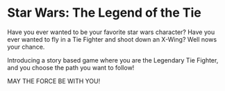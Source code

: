 # Star Wars: The Legend of the Tie

Have you ever wanted to be your favorite star wars character? Have you ever wanted to fly in a Tie Fighter and shoot down an X-Wing? Well nows your chance. 

Introducing a story based game where you are the Legendary Tie Fighter, and you choose the path you want to follow! 
<p>MAY THE FORCE BE WITH YOU!</p>

